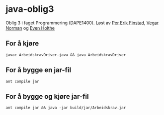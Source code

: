 # java-oblig3

Oblig 3 i faget Programmering (DAPE1400). Løst av [Per Erik Finstad](http://student.cs.hioa.no/~s189138/), [Vegar Norman](http://vegar.me) og [Even Holthe](http://evenh.net)

## For å kjøre
`javac ArbeidskravDriver.java && java ArbeidskravDriver`

## For å bygge en jar-fil
`ant compile jar`

## For å bygge og kjøre jar-fil
`ant compile jar && java -jar build/jar/Arbeidskrav.jar`
